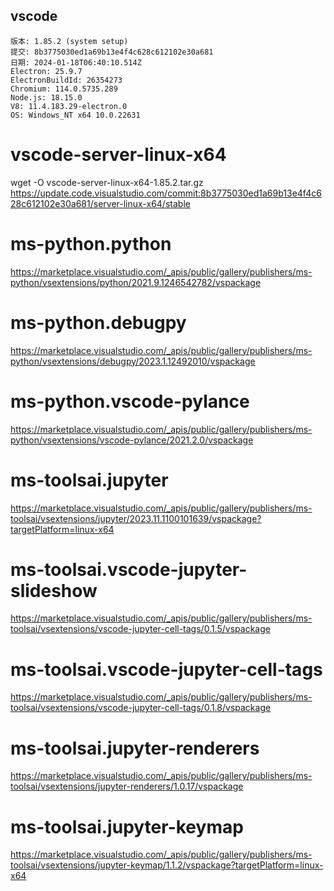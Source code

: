
## vscode
```text
版本: 1.85.2 (system setup)
提交: 8b3775030ed1a69b13e4f4c628c612102e30a681
日期: 2024-01-18T06:40:10.514Z
Electron: 25.9.7
ElectronBuildId: 26354273
Chromium: 114.0.5735.289
Node.js: 18.15.0
V8: 11.4.183.29-electron.0
OS: Windows_NT x64 10.0.22631
```

# vscode-server-linux-x64
wget -O vscode-server-linux-x64-1.85.2.tar.gz https://update.code.visualstudio.com/commit:8b3775030ed1a69b13e4f4c628c612102e30a681/server-linux-x64/stable 

# ms-python.python
https://marketplace.visualstudio.com/_apis/public/gallery/publishers/ms-python/vsextensions/python/2021.9.1246542782/vspackage

# ms-python.debugpy
https://marketplace.visualstudio.com/_apis/public/gallery/publishers/ms-python/vsextensions/debugpy/2023.1.12492010/vspackage

# ms-python.vscode-pylance
https://marketplace.visualstudio.com/_apis/public/gallery/publishers/ms-python/vsextensions/vscode-pylance/2021.2.0/vspackage

# ms-toolsai.jupyter
https://marketplace.visualstudio.com/_apis/public/gallery/publishers/ms-toolsai/vsextensions/jupyter/2023.11.1100101639/vspackage?targetPlatform=linux-x64

# ms-toolsai.vscode-jupyter-slideshow
https://marketplace.visualstudio.com/_apis/public/gallery/publishers/ms-toolsai/vsextensions/vscode-jupyter-cell-tags/0.1.5/vspackage

# ms-toolsai.vscode-jupyter-cell-tags
https://marketplace.visualstudio.com/_apis/public/gallery/publishers/ms-toolsai/vsextensions/vscode-jupyter-cell-tags/0.1.8/vspackage

# ms-toolsai.jupyter-renderers
https://marketplace.visualstudio.com/_apis/public/gallery/publishers/ms-toolsai/vsextensions/jupyter-renderers/1.0.17/vspackage

# ms-toolsai.jupyter-keymap
https://marketplace.visualstudio.com/_apis/public/gallery/publishers/ms-toolsai/vsextensions/jupyter-keymap/1.1.2/vspackage?targetPlatform=linux-x64

